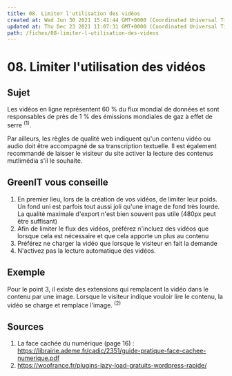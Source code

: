 ```yaml
---
title: 08. Limiter l'utilisation des vidéos
created at: Wed Jun 30 2021 15:41:44 GMT+0000 (Coordinated Universal Time)
updated at: Thu Dec 23 2021 11:07:31 GMT+0000 (Coordinated Universal Time)
path: /fiches/08-limiter-l-utilisation-des-videos
---
```


# 08. Limiter l'utilisation des vidéos

## Sujet

Les vidéos en ligne représentent 60 % du flux mondial de données et sont responsables de près de 1 % des émissions mondiales de gaz à effet de serre <sup>(1)</sup>.

Par ailleurs, les règles de qualité web indiquent qu'un contenu vidéo ou audio doit être accompagné de sa transcription textuelle. Il est également recommandé de laisser le visiteur du site activer la lecture des contenus mutlimédia s'il le souhaite.

## GreenIT vous conseille

1.  En premier lieu, lors de la création de vos vidéos, de limiter leur poids. Un fond uni est parfois tout aussi joli qu'une image de fond très lourde. La qualité maximale d'export n'est bien souvent pas utile (480px peut être suffisant)
2.  Afin de limiter le flux des vidéos, préférez n'incluez des vidéos que lorsque cela est nécessaire et que cela apporte un plus au contenu
3.  Préférez ne charger la vidéo que lorsque le visiteur en fait la demande
4.  N'activez pas la lecture automatique des vidéos.

## Exemple

Pour le point 3, il existe des extensions qui remplacent la vidéo dans le contenu par une image. Lorsque le visiteur indique vouloir lire le contenu, la vidéo se charge et remplace l'image. <sup>(2)</sup>

## Sources

1.  La face cachée du numérique (page 16) : <https://librairie.ademe.fr/cadic/2351/guide-pratique-face-cachee-numerique.pdf>
2.  <https://woofrance.fr/plugins-lazy-load-gratuits-wordpress-rapide/>

